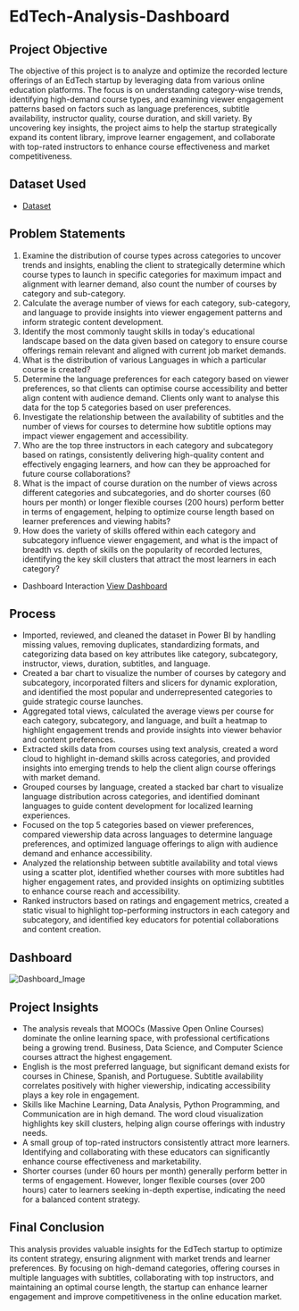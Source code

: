 # EdTech-Analysis-Dashboard
## Project Objective
The objective of this project is to analyze and optimize the recorded lecture offerings of an EdTech startup by leveraging data from various online education platforms. The focus is on understanding category-wise trends, identifying high-demand course types, and examining viewer engagement patterns based on factors such as language preferences, subtitle availability, instructor quality, course duration, and skill variety. By uncovering key insights, the project aims to help the startup strategically expand its content library, improve learner engagement, and collaborate with top-rated instructors to enhance course effectiveness and market competitiveness.

## Dataset Used
- <a href="https://github.com/MihirKumar1304/EdTech-Analysis-Dashboard/blob/main/Online_Courses.csv">Dataset</a>

## Problem Statements
1. Examine the distribution of course types across categories to uncover trends and insights, enabling the client to strategically determine which course types to launch in specific categories for maximum impact and alignment with learner demand, also count the number of courses by category and sub-category.
2. Calculate the average number of views for each category, sub-category, and language to provide insights into viewer engagement patterns and inform strategic content development.
3. Identify the most commonly taught skills in today's educational landscape based on the data given based on category to ensure course offerings remain relevant and aligned with current job market demands.
4. What is the distribution of various Languages  in which a particular course is  created?
5. Determine the language preferences for each category based on viewer preferences, so that clients can optimise course accessibility and better align content with audience demand. Clients only want to analyse this data for the top 5 categories based on user preferences.
6. Investigate the relationship between the availability of subtitles and the number of views for courses to determine how subtitle options may impact viewer engagement and accessibility.
7. Who are the top three instructors in each category and subcategory based on ratings, consistently delivering high-quality content and effectively engaging learners, and how can they be approached for future course collaborations?
8. What is the impact of course duration on the number of views across different categories and subcategories, and do shorter courses (60 hours per month) or longer flexible courses (200 hours) perform better in terms of engagement, helping to optimize course length based on learner preferences and viewing habits?
9. How does the variety of skills offered within each category and subcategory influence viewer engagement, and what is the impact of breadth vs. depth of skills on the popularity of recorded lectures, identifying the key skill clusters that attract the most learners in each category?

- Dashboard Interaction <a href="https://github.com/MihirKumar1304/EdTech-Analysis-Dashboard/blob/main/EdTec%20Analysis.pbix">View Dashboard</a>

## Process
- Imported, reviewed, and cleaned the dataset in Power BI by handling missing values, removing duplicates, standardizing formats, and categorizing data based on key attributes like category, subcategory, instructor, views, duration, subtitles, and language.
- Created a bar chart to visualize the number of courses by category and subcategory, incorporated filters and slicers for dynamic exploration, and identified the most popular and underrepresented categories to guide strategic course launches.
- Aggregated total views, calculated the average views per course for each category, subcategory, and language, and built a heatmap to highlight engagement trends and provide insights into viewer behavior and content preferences.
- Extracted skills data from courses using text analysis, created a word cloud to highlight in-demand skills across categories, and provided insights into emerging trends to help the client align course offerings with market demand.
- Grouped courses by language, created a stacked bar chart to visualize language distribution across categories, and identified dominant languages to guide content development for localized learning experiences.
- Focused on the top 5 categories based on viewer preferences, compared viewership data across languages to determine language preferences, and optimized language offerings to align with audience demand and enhance accessibility.
- Analyzed the relationship between subtitle availability and total views using a scatter plot, identified whether courses with more subtitles had higher engagement rates, and provided insights on optimizing subtitles to enhance course reach and accessibility.
- Ranked instructors based on ratings and engagement metrics, created a static visual to highlight top-performing instructors in each category and subcategory, and identified key educators for potential collaborations and content creation.

## Dashboard
![Dashboard_Image](https://github.com/user-attachments/assets/47ef1cf9-e9fd-44ee-8a5e-98635dab7c7c)

## Project Insights
- The analysis reveals that MOOCs (Massive Open Online Courses) dominate the online learning space, with professional certifications being a growing trend. Business, Data Science, and Computer Science courses attract the highest engagement.
- English is the most preferred language, but significant demand exists for courses in Chinese, Spanish, and Portuguese. Subtitle availability correlates positively with higher viewership, indicating accessibility plays a key role in engagement.
- Skills like Machine Learning, Data Analysis, Python Programming, and Communication are in high demand. The word cloud visualization highlights key skill clusters, helping align course offerings with industry needs.
- A small group of top-rated instructors consistently attract more learners. Identifying and collaborating with these educators can significantly enhance course effectiveness and marketability.
- Shorter courses (under 60 hours per month) generally perform better in terms of engagement. However, longer flexible courses (over 200 hours) cater to learners seeking in-depth expertise, indicating the need for a balanced content strategy.

## Final Conclusion
This analysis provides valuable insights for the EdTech startup to optimize its content strategy, ensuring alignment with market trends and learner preferences. By focusing on high-demand categories, offering courses in multiple languages with subtitles, collaborating with top instructors, and maintaining an optimal course length, the startup can enhance learner engagement and improve competitiveness in the online education market.
